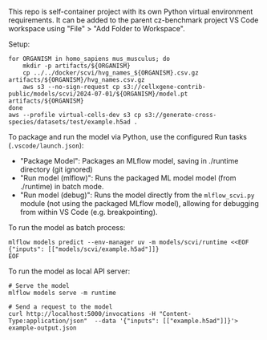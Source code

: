 This repo is self-container project with its own Python virtual environment requirements. 
It can be added to the parent cz-benchmark project VS Code workspace using "File" > "Add Folder to Workspace".

Setup:
```
for ORGANISM in homo_sapiens mus_musculus; do
    mkdir -p artifacts/${ORGANISM}
    cp ../../docker/scvi/hvg_names_${ORGANISM}.csv.gz artifacts/${ORGANISM}/hvg_names.csv.gz
    aws s3 --no-sign-request cp s3://cellxgene-contrib-public/models/scvi/2024-07-01/${ORGANISM}/model.pt artifacts/${ORGANISM}
done
aws --profile virtual-cells-dev s3 cp s3://generate-cross-species/datasets/test/example.h5ad .
```

To package and run the model via Python, use the configured Run tasks (`.vscode/launch.json`):
* "Package Model": Packages an MLflow model, saving in ./runtime directory (git ignored)
* "Run model (mlflow)": Runs the packaged ML model model (from ./runtime) in batch mode.
* "Run model (debug)": Runs the model directly from the `mlflow_scvi.py` module (not using the packaged MLflow model), allowing for debugging from within VS Code (e.g. breakpointing).

To run the model as batch process:
```
mlflow models predict --env-manager uv -m models/scvi/runtime <<EOF
{"inputs": [["models/scvi/example.h5ad"]]}
EOF
```

To run the model as local API server:
```
# Serve the model
mlflow models serve -m runtime

# Send a request to the model
curl http://localhost:5000/invocations -H "Content-Type:application/json"  --data '{"inputs": [["example.h5ad"]]}'> example-output.json
```